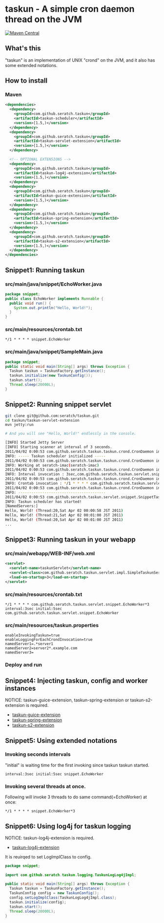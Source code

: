 # taskun - A simple cron daemon thread on the JVM

[![Maven Central](https://maven-badges.herokuapp.com/maven-central/com.github.seratch.taskun/taskun-scheduler/badge.svg)](https://maven-badges.herokuapp.com/maven-central/com.github.seratch.taskun/taskun-scheduler)

## What's this

"taskun" is an implementation of UNIX "crond" on the JVM, and it also has some extended notations.

## How to install

### Maven

```xml
<dependencies>
  <dependency>
    <groupId>com.github.seratch.taskun</groupId>
    <artifactId>taskun-scheduler</artifactId>
    <version>[1.5,)</version>
  </dependency>
  <dependency>
    <groupId>com.github.seratch.taskun</groupId>
    <artifactId>taskun-servlet-extension</artifactId>
    <version>[1.5,)</version>
  </dependency>
  
  <!-- OPTIONAL EXTENSIONS -->
  <dependency>
    <groupId>com.github.seratch.taskun</groupId>
    <artifactId>taskun-log4j-extension</artifactId>
    <version>[1.5,)</version>
  </dependency>
  <dependency>
    <groupId>com.github.seratch.taskun</groupId>
    <artifactId>taskun-guice-extension</artifactId>
    <version>[1.5,)</version>
  </dependency>
  <dependency>
    <groupId>com.github.seratch.taskun</groupId>
    <artifactId>taskun-spring-extension</artifactId>
    <version>[1.5,)</version>
  </dependency>
  <dependency>
    <groupId>com.github.seratch.taskun</groupId>
    <artifactId>taskun-s2-extension</artifactId>
    <version>[1.5,)</version>
  </dependency>
</dependencies>
```

## Snippet1: Running taskun 

### src/main/java/snippet/EchoWorker.java

```java
package snippet;
public class EchoWorker implements Runnable {
  public void run() {
    System.out.println("Hello, World!");
  }
}
```

### src/main/resources/crontab.txt

```
*/1 * * * * snippet.EchoWorker
```

### src/main/java/snippet/SampleMain.java

```java
package snippet;
public static void main(String[] args) throws Exception {
  Taskun taskun = TaskunFactory.getInstance();
  taskun.initialize(new TaskunConfig());
  taskun.start();
  Thread.sleep(20000L);
}
```

## Snippet2: Running snippet servlet

```sh
git clone git@github.com:seratch/taskun.git
cd taskun/taskun-servlet-extension
mvn jetty:run

# And you will see "Hello, World!" endlessly in the console.

[INFO] Started Jetty Server
[INFO] Starting scanner at interval of 3 seconds.
2011/04/02 0:00:53 com.github.seratch.taskun.taskun.crond.CronDaemon initialize
INFO: ----- Taskun scheduler initialized -----
2011/04/02 0:00:53 com.github.seratch.taskun.taskun.crond.CronDaemon initialize
INFO: Working at seratch-imac(seratch-imac)
2011/04/02 0:00:53 com.github.seratch.taskun.taskun.crond.CronDaemon initialize
INFO: Interval invocation : 3sec,com.github.seratch.taskun.servlet.snippet.EchoWorker,1
2011/04/02 0:00:53 com.github.seratch.taskun.taskun.crond.CronDaemon initialize
INFO: Crontab invocation : */1 * * * * com.github.seratch.taskun.servlet.snippet.EchoWorker*3
2011/04/02 0:00:53 com.github.seratch.taskun.taskun.crond.CronDaemon initialize
INFO: ----------------------------------------
2011/04/02 0:00:53 com.github.seratch.taskun.servlet.snippet.SnippetTaskunServlet init
INFO: Taskun scheduler has started!
[NamedServers:]
Hello, World! (Thread:20,Sat Apr 02 00:00:58 JST 2011)
Hello, World! (Thread:21,Sat Apr 02 00:01:00 JST 2011)
Hello, World! (Thread:20,Sat Apr 02 00:01:00 JST 2011)
...
```

## Snippet3: Running taskun in your webapp

### src/main/webapp/WEB-INF/web.xml

```xml
<servlet>
  <servlet-name>taskunServlet</servlet-name>
  <servlet-class>com.github.seratch.taskun.servlet.impl.SimpleTaskunServlet</servlet-class>
  <load-on-startup>3</load-on-startup>
</servlet>
```

### src/main/resources/crontab.txt

```
*/1 * * * * com.github.seratch.taskun.servlet.snippet.EchoWorker*3
interval:3sec initial:5sec com.github.seratch.taskun.servlet.snippet.EchoWorker
```
### src/main/resources/taskun.properties

```properties
enableInvokingTaskun=true
enableLoggingForEachCrondInvocation=true
namedServer1=.*server1
namedServer2=server2*.example.com
namedServer3=
```

### Deploy and run

## Snippet4: Injecting taskun, config and worker instances

NOTICE: taskun-guice-extension, taskun-spring-extension or taskun-s2-extension is required.

+ [taskun-guice-extension](https://github.com/seratch/taskun/blob/master/taskun-guice-extension/readme.md)
+ [taskun-spring-extension](https://github.com/seratch/taskun/blob/master/taskun-spring-extension/readme.md)
+ [taskun-s2-extension](https://github.com/seratch/taskun/blob/master/taskun-s2-extension/readme.md)

## Snippet5: Using extended notations

### Invoking seconds intervals

"initial" is waiting time for the first invoking since taskun taskun started.

```
interval:3sec initial:5sec snippet.EchoWorker
```

### Invoking several threads at once.

Following will invoke 3 threads to do same command(=EchoWorker) at once:

```
*/1 * * * * snippet.EchoWorker*3
```

## Snippet6: Using log4j for taskun logging

NOTICE: taskun-log4j-extension is required.

+ [taskun-log4j-extension](https://github.com/seratch/taskun/blob/master/taskun-log4j-extension/readme.md)

It is reuirqed to set LogImplClass to config.

```java
package snippet;
 
import com.github.seratch.taskun.logging.TaskunLogLog4jImpl;
 
public static void main(String[] args) throws Exception {
  Taskun taskun = TaskunFactory.getInstance();
  TaskunConfig config = new TaskunConfig();
  config.setLogImplClass(TaskunLogLog4jImpl.class); 
  taskun.initialize(config);
  taskun.start();
  Thread.sleep(20000L);
}
```
